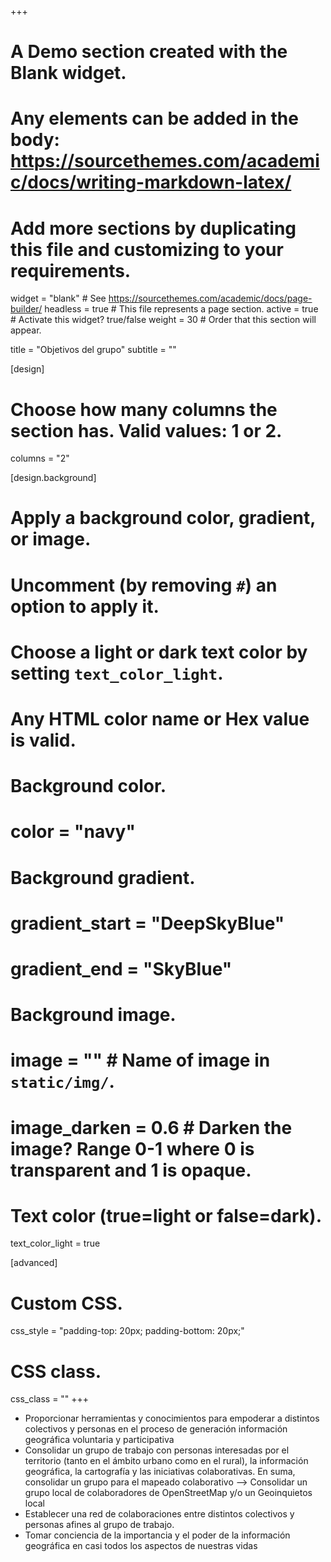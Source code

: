 +++
# A Demo section created with the Blank widget.
# Any elements can be added in the body: https://sourcethemes.com/academic/docs/writing-markdown-latex/
# Add more sections by duplicating this file and customizing to your requirements.

widget = "blank"  # See https://sourcethemes.com/academic/docs/page-builder/
headless = true  # This file represents a page section.
active = true  # Activate this widget? true/false
weight = 30  # Order that this section will appear.

title = "Objetivos del grupo"
subtitle = ""

[design]
  # Choose how many columns the section has. Valid values: 1 or 2.
  columns = "2"

[design.background]
  # Apply a background color, gradient, or image.
  #   Uncomment (by removing `#`) an option to apply it.
  #   Choose a light or dark text color by setting `text_color_light`.
  #   Any HTML color name or Hex value is valid.

  # Background color.
  # color = "navy"

  # Background gradient.
  # gradient_start = "DeepSkyBlue"
  # gradient_end = "SkyBlue"

  # Background image.
  # image = ""  # Name of image in `static/img/`.
  # image_darken = 0.6  # Darken the image? Range 0-1 where 0 is transparent and 1 is opaque.

  # Text color (true=light or false=dark).
  text_color_light = true

[advanced]
 # Custom CSS.
 css_style = "padding-top: 20px; padding-bottom: 20px;"

 # CSS class.
 css_class = ""
+++

* Proporcionar herramientas y conocimientos para empoderar a distintos colectivos y personas en el proceso de generación información geográfica voluntaria y participativa
* Consolidar un grupo de trabajo con personas interesadas por el territorio (tanto en el ámbito urbano como en el rural), la información geográfica, la cartografía y las iniciativas colaborativas. En suma, consolidar un grupo para el mapeado
colaborativo --> Consolidar un grupo local de colaboradores de OpenStreetMap y/o un Geoinquietos local
* Establecer una red de colaboraciones entre distintos colectivos y personas afines al grupo de trabajo.
* Tomar conciencia de la importancia y el poder de la información geográfica en casi todos los aspectos de nuestras vidas
